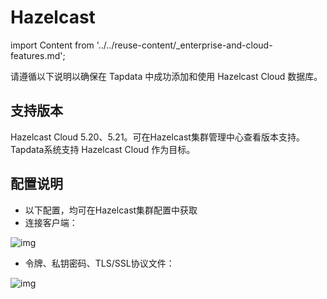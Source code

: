 # Hazelcast
import Content from '../../reuse-content/_enterprise-and-cloud-features.md';

<Content />

请遵循以下说明以确保在 Tapdata 中成功添加和使用 Hazelcast Cloud 数据库。

## 支持版本

Hazelcast Cloud 5.20、5.21。可在Hazelcast集群管理中心查看版本支持。 Tapdata系统支持 Hazelcast Cloud 作为目标。

## 配置说明

- 以下配置，均可在Hazelcast集群配置中获取
- 连接客户端：

![img](https://tapdata-bucket-01.oss-cn-beijing.aliyuncs.com/hazelcast/img/connectingCluster.png)

- 令牌、私钥密码、TLS/SSL协议文件：

![img](https://tapdata-bucket-01.oss-cn-beijing.aliyuncs.com/hazelcast/img/parameter.png)

